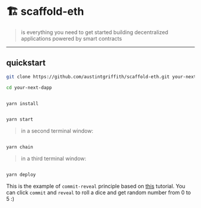 # 🏗 scaffold-eth

> is everything you need to get started building decentralized applications powered by smart contracts

---

## quickstart

```bash
git clone https://github.com/austintgriffith/scaffold-eth.git your-next-dapp

cd your-next-dapp
```

```bash

yarn install

```

```bash

yarn start

```

> in a second terminal window:

```bash

yarn chain

```

> in a third terminal window:

```bash

yarn deploy

```

This is the example of `commit-reveal` principle based on [this](https://github.com/austintgriffith/scaffold-eth/tree/commit-reveal-tutorial) tutorial.
You can click `commit` and `reveal` to roll a dice and get random number from 0 to 5 :)
